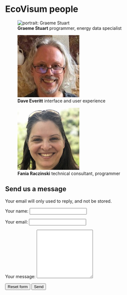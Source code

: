 # EcoVisum people

<div class="panels faces">
  
  <figure>
    <img src="images/graeme-stuart-200x200.jpg" alt="portrait: Graeme Stuart">
    <figcaption>
      <strong>Graeme Stuart</strong>
      programmer, energy data specialist
    </figcaption>
  </figure>
  <figure>
    <img src="images/dave-everitt-200x200.jpg" alt="portrait: Dave Everitt">
    <figcaption>
      <strong>Dave Everitt</strong>
      interface and user experience
    </figcaption>
  </figure>
  <figure>
    <img src="images/fania-raczinski-200x200.jpg" alt="portrait: Fania Raczinski">
    <figcaption>
      <strong>Fania Raczinski</strong>
      technical consultant, programmer
    </figcaption>
  </figure>
</div>


## Send us a message

Your email will only used to reply, and not be stored.

<form action="https://formspree.io/mledeoel" method="post" id="contact" title="Contact EcoVisum" style="margin-bottom: 2em">
  <p>
    <label for="name">Your name:</label>
    <input type="text" id="name" name="name" title="your name" />
  </p>
  <p>
    <label for="email">Your email:</label>
    <input type="email" id="email" name="_replyto" title="your email address" />
  </p>
  <p>
    <label for="message">Your message:</label>
    <textarea rows="10" id="message" name="message" title="Your message"></textarea>
  </p>
  <p class="buttons">
    <input type="reset"  name="button" value="Reset form" title="clear all text" />
    <input type="submit" name="button" value="Send" />
  </p>
  <input type="hidden" name="_next" value="https://ecovisum.com/">
</form>
